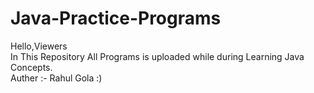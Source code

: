 # Java-Practice-Programs

Hello,Viewers<br>
In This Repository All Programs is uploaded while during Learning Java Concepts.
<br>Auther :- Rahul Gola :)
